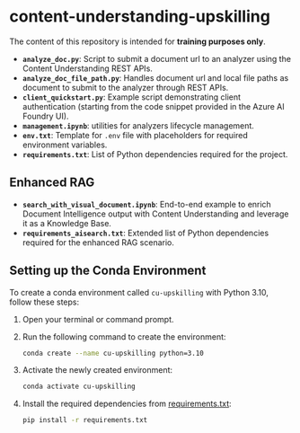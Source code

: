 # content-understanding-upskilling
The content of this repository is intended for **training purposes only**.

- **`analyze_doc.py`**: Script to submit a document url to an analyzer using the Content Understanding REST APIs.
- **`analyze_doc_file_path.py`**: Handles document url and local file paths as document to submit to the analyzer through REST APIs.
- **`client_quickstart.py`**: Example script demonstrating client authentication (starting from the code snippet provided in the Azure AI Foundry UI).
- **`management.ipynb`**: utilities for analyzers lifecycle management.
- **`env.txt`**: Template for `.env` file with placeholders for required environment variables.
- **`requirements.txt`**: List of Python dependencies required for the project.

## Enhanced RAG

- **`search_with_visual_document.ipynb`**: End-to-end example to enrich Document Intelligence output with Content Understanding and leverage it as a Knowledge Base.
- **`requirements_aisearch.txt`**: Extended list of Python dependencies required for the enhanced RAG scenario.


## Setting up the Conda Environment

To create a conda environment called `cu-upskilling` with Python 3.10, follow these steps:

1. Open your terminal or command prompt.
2. Run the following command to create the environment:

    ```sh
    conda create --name cu-upskilling python=3.10
    ```

3. Activate the newly created environment:

    ```sh
    conda activate cu-upskilling
    ```

4. Install the required dependencies from [requirements.txt](requirements.txt):

    ```sh
    pip install -r requirements.txt
    ```

